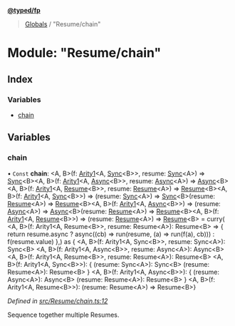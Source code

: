 **[@typed/fp](../README.md)**

> [Globals](../globals.md) / "Resume/chain"

# Module: "Resume/chain"

## Index

### Variables

* [chain](_resume_chain_.md#chain)

## Variables

### chain

• `Const` **chain**: \<A, B>(f: [Arity1](_common_types_.md#arity1)\<A, [Sync](../interfaces/_resume_sync_.sync.md)\<B>>, resume: [Sync](../interfaces/_resume_sync_.sync.md)\<A>) => [Sync](../interfaces/_resume_sync_.sync.md)\<B>\<A, B>(f: [Arity1](_common_types_.md#arity1)\<A, [Async](../interfaces/_resume_async_.async.md)\<B>>, resume: [Async](../interfaces/_resume_async_.async.md)\<A>) => [Async](../interfaces/_resume_async_.async.md)\<B>\<A, B>(f: [Arity1](_common_types_.md#arity1)\<A, [Resume](_resume_resume_.md#resume)\<B>>, resume: [Resume](_resume_resume_.md#resume)\<A>) => [Resume](_resume_resume_.md#resume)\<B>\<A, B>(f: [Arity1](_common_types_.md#arity1)\<A, [Sync](../interfaces/_resume_sync_.sync.md)\<B>>) => (resume: [Sync](../interfaces/_resume_sync_.sync.md)\<A>) => [Sync](../interfaces/_resume_sync_.sync.md)\<B>(resume: [Resume](_resume_resume_.md#resume)\<A>) => [Resume](_resume_resume_.md#resume)\<B>\<A, B>(f: [Arity1](_common_types_.md#arity1)\<A, [Async](../interfaces/_resume_async_.async.md)\<B>>) => (resume: [Async](../interfaces/_resume_async_.async.md)\<A>) => [Async](../interfaces/_resume_async_.async.md)\<B>(resume: [Resume](_resume_resume_.md#resume)\<A>) => [Resume](_resume_resume_.md#resume)\<B>\<A, B>(f: [Arity1](_common_types_.md#arity1)\<A, [Resume](_resume_resume_.md#resume)\<B>>) => (resume: [Resume](_resume_resume_.md#resume)\<A>) => [Resume](_resume_resume_.md#resume)\<B> = curry( \<A, B>(f: Arity1\<A, Resume\<B>>, resume: Resume\<A>): Resume\<B> => { return resume.async ? async((cb) => run(resume, (a) => run(f(a), cb))) : f(resume.value) },) as { \<A, B>(f: Arity1\<A, Sync\<B>>, resume: Sync\<A>): Sync\<B> \<A, B>(f: Arity1\<A, Async\<B>>, resume: Async\<A>): Async\<B> \<A, B>(f: Arity1\<A, Resume\<B>>, resume: Resume\<A>): Resume\<B> \<A, B>(f: Arity1\<A, Sync\<B>>): { (resume: Sync\<A>): Sync\<B> (resume: Resume\<A>): Resume\<B> } \<A, B>(f: Arity1\<A, Async\<B>>): { (resume: Async\<A>): Async\<B> (resume: Resume\<A>): Resume\<B> } \<A, B>(f: Arity1\<A, Resume\<B>>): (resume: Resume\<A>) => Resume\<B>}

*Defined in [src/Resume/chain.ts:12](https://github.com/TylorS/typed-fp/blob/6ccb290/src/Resume/chain.ts#L12)*

Sequence together multiple Resumes.
